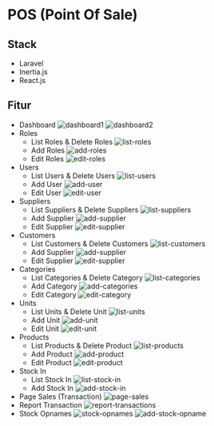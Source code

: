 # POS (Point Of Sale)

## Stack 
 - Laravel
 - Inertia.js
 - React.js

## Fitur 
- Dashboard
  ![dashboard1](https://github.com/user-attachments/assets/d62c088d-3da6-4456-b35c-71fb8be2f868)
  ![dashboard2](https://github.com/user-attachments/assets/cf6352fb-658d-4f49-ad17-37f07114086b)
- Roles
  - List Roles & Delete Roles
    ![list-roles](https://github.com/user-attachments/assets/57cd8721-852e-4171-a503-4f53407a8d4e)
  - Add Roles
    ![add-roles](https://github.com/user-attachments/assets/2e173b42-6605-40b5-ab9a-1d99bc05e6c8)
  - Edit Roles
    ![edit-roles](https://github.com/user-attachments/assets/e83525ff-576c-4be0-aed3-f8703a3e4b85)
- Users
  - List Users & Delete Users
    ![list-users](https://github.com/user-attachments/assets/26ff204c-b9b3-4aae-a52a-f4e9d2b637af)
  - Add User
    ![add-user](https://github.com/user-attachments/assets/94aed5b2-a8aa-4d84-9c59-023c74071772)
  - Edit User
    ![edit-user](https://github.com/user-attachments/assets/cb32a249-ab06-4d72-bd01-00673f5c6169)
- Suppliers
  - List Suppliers & Delete Suppliers
    ![list-suppliers](https://github.com/user-attachments/assets/4a215feb-9a7d-4351-bd34-683f97fdaf5a)
  - Add Supplier
    ![add-supplier](https://github.com/user-attachments/assets/2939cdbd-aa02-4ce6-b260-bccf324b1ad1)
  - Edit Supplier
    ![edit-supplier](https://github.com/user-attachments/assets/9eb86372-0df2-401c-887c-d5da5ee4ffd4)
- Customers
  - List Customers & Delete Customers
    ![list-customers](https://github.com/user-attachments/assets/b61ba1f1-42ca-4ee9-be8d-f77089424759)
  - Add Supplier
    ![add-supplier](https://github.com/user-attachments/assets/54315f56-2ec4-4332-9a42-fe260f2256ad)    
  - Edit Supplier
    ![edit-supplier](https://github.com/user-attachments/assets/f8fe9122-8475-4020-875a-c99489f03d6c)
- Categories
  - List Categories & Delete Category
    ![list-categories](https://github.com/user-attachments/assets/20aa8252-b69e-428c-acee-e0e801f656a8)
  - Add Category
    ![add-categories](https://github.com/user-attachments/assets/f09b4a15-eff0-4fb4-b4d9-1f9f2d9a0aab)
  - Edit Category
    ![edit-category](https://github.com/user-attachments/assets/877cef36-15b7-4816-90bf-ba5ceaab4d4f)
- Units
  - List Units & Delete Unit
    ![list-units](https://github.com/user-attachments/assets/6148daa4-fba6-40bb-bf2f-0762a98be6a0)
  - Add Unit
    ![add-unit](https://github.com/user-attachments/assets/efd7bd6e-10a8-42b1-8d6a-7131f2489f8a)
  - Edit Unit
    ![edit-unit](https://github.com/user-attachments/assets/c6f1dc1f-fdf3-4271-a1cd-eb9dbbe3408b)
- Products
  - List Products & Delete Product
    ![list-products](https://github.com/user-attachments/assets/f59c897a-341b-4c42-857f-8979b95a13b1)
  - Add Product
    ![add-product](https://github.com/user-attachments/assets/0d292c09-737b-4347-8e15-89b38be9aa80)
  - Edit Product
    ![edit-product](https://github.com/user-attachments/assets/c082b6a2-cf15-4279-841f-7432e58f0667)
- Stock In
  - List Stock In
    ![list-stock-in](https://github.com/user-attachments/assets/f121730b-bccc-4bb4-86d1-1ee58c12eec4)
  - Add Stock In
    ![add-stock-in](https://github.com/user-attachments/assets/c3a79b95-73c8-4739-b15d-488e3ceed952)
- Page Sales (Transaction)
  ![page-sales](https://github.com/user-attachments/assets/4a597b9c-2869-40ab-a5a0-3e14d24f7925)
- Report Transaction
  ![report-transactions](https://github.com/user-attachments/assets/d0691644-3412-4b95-b597-b02bec5d36dc)
- Stock Opnames
  ![stock-opnames](https://github.com/user-attachments/assets/b18c36f4-4d58-45f0-80c5-db2666c174d5)
  ![add-stock-opname](https://github.com/user-attachments/assets/f8324872-b55b-45a6-a270-aac6b950a25c)


    

    
